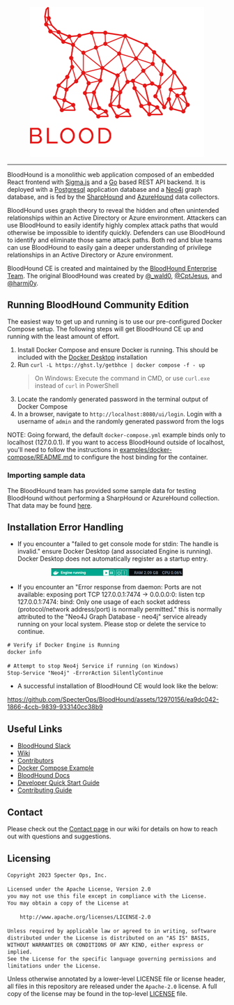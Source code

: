 <p align="center">
    <source media="(prefers-color-scheme: dark)" srcset="cmd/ui/public/img/logo-secondary-transparent-full.svg">
    <source media="(prefers-color-scheme: light)" srcset="cmd/ui/public/img/logo-transparent-full.svg">
    <img src="cmd/ui/public/img/logo-secondary-transparent-full.svg" alt="BloodHound Community Edition" style="width: 400px;" />
</p>

<hr />

BloodHound is a monolithic web application composed of an embedded React frontend with [Sigma.js](https://www.sigmajs.org/) and a [Go](https://go.dev/) based REST API backend. It is deployed with a [Postgresql](https://www.postgresql.org/) application database and a [Neo4j](https://neo4j.com/) graph database, and is fed by the [SharpHound](https://github.com/BloodHoundAD/SharpHound) and [AzureHound](https://github.com/BloodHoundAD/AzureHound) data collectors.

BloodHound uses graph theory to reveal the hidden and often unintended relationships within an Active Directory or Azure environment. Attackers can use BloodHound to easily identify highly complex attack paths that would otherwise be impossible to identify quickly. Defenders can use BloodHound to identify and eliminate those same attack paths. Both red and blue teams can use BloodHound to easily gain a deeper understanding of privilege relationships in an Active Directory or Azure environment.

BloodHound CE is created and maintained by the [BloodHound Enterprise Team](https://bloodhoundenterprise.io). The original BloodHound was created by [@\_wald0](https://www.twitter.com/_wald0), [@CptJesus](https://twitter.com/CptJesus), and [@harmj0y](https://twitter.com/harmj0y).

## Running BloodHound Community Edition

The easiest way to get up and running is to use our pre-configured Docker Compose setup. The following steps will get BloodHound CE up and running with the least amount of effort.

1. Install Docker Compose and ensure Docker is running. This should be included with the [Docker Desktop](https://www.docker.com/products/docker-desktop/) installation
2. Run `curl -L https://ghst.ly/getbhce | docker compose -f - up`
   > On Windows: Execute the command in CMD, or use `curl.exe` instead of `curl` in PowerShell
3. Locate the randomly generated password in the terminal output of Docker Compose
4. In a browser, navigate to `http://localhost:8080/ui/login`. Login with a username of `admin` and the randomly generated password from the logs

NOTE: Going forward, the default `docker-compose.yml` example binds only to localhost (127.0.0.1). If you want to access BloodHound outside of localhost, you'll need to follow the instructions in [examples/docker-compose/README.md](examples/docker-compose/README.md) to configure the host binding for the container.

### Importing sample data

The BloodHound team has provided some sample data for testing BloodHound without performing a SharpHound or AzureHound collection. That data may be found [here](https://github.com/SpecterOps/BloodHound/wiki/Example-Data).

## Installation Error Handling

- If you encounter a "failed to get console mode for stdin: The handle is invalid." ensure Docker Desktop (and associated Engine is running). Docker Desktop does not automatically register as a startup entry.

<p align="center">
    <img width="302" alt="Docker Engine Running" src="cmd/ui/public/img/Docker-Engine-Running.png">
</p>

- If you encounter an "Error response from daemon: Ports are not available: exposing port TCP 127.0.0.1:7474 -> 0.0.0.0:0: listen tcp 127.0.0.1:7474: bind: Only one usage of each socket address (protocol/network address/port) is normally permitted." this is normally attributed to the "Neo4J Graph Database - neo4j" service already running on your local system. Please stop or delete the service to continue.

```
# Verify if Docker Engine is Running
docker info

# Attempt to stop Neo4j Service if running (on Windows)
Stop-Service "Neo4j" -ErrorAction SilentlyContinue
```

- A successful installation of BloodHound CE would look like the below:

https://github.com/SpecterOps/BloodHound/assets/12970156/ea9dc042-1866-4ccb-9839-933140cc38b9

## Useful Links

- [BloodHound Slack](https://ghst.ly/BHSlack)
- [Wiki](https://github.com/SpecterOps/BloodHound/wiki)
- [Contributors](./CONTRIBUTORS.md)
- [Docker Compose Example](./examples/docker-compose/README.md)
- [BloodHound Docs](https://support.bloodhoundenterprise.io/)
- [Developer Quick Start Guide](https://github.com/SpecterOps/BloodHound/wiki/Development)
- [Contributing Guide](https://github.com/SpecterOps/BloodHound/wiki/Contributing)

## Contact

Please check out the [Contact page](https://github.com/SpecterOps/BloodHound/wiki/Contact) in our wiki for details on how to reach out with questions and suggestions.

## Licensing

```
Copyright 2023 Specter Ops, Inc.

Licensed under the Apache License, Version 2.0
you may not use this file except in compliance with the License.
You may obtain a copy of the License at

    http://www.apache.org/licenses/LICENSE-2.0

Unless required by applicable law or agreed to in writing, software
distributed under the License is distributed on an "AS IS" BASIS,
WITHOUT WARRANTIES OR CONDITIONS OF ANY KIND, either express or implied.
See the License for the specific language governing permissions and
limitations under the License.
```

Unless otherwise annotated by a lower-level LICENSE file or license header, all files in this repository are released
under the `Apache-2.0` license. A full copy of the license may be found in the top-level [LICENSE](LICENSE) file.

